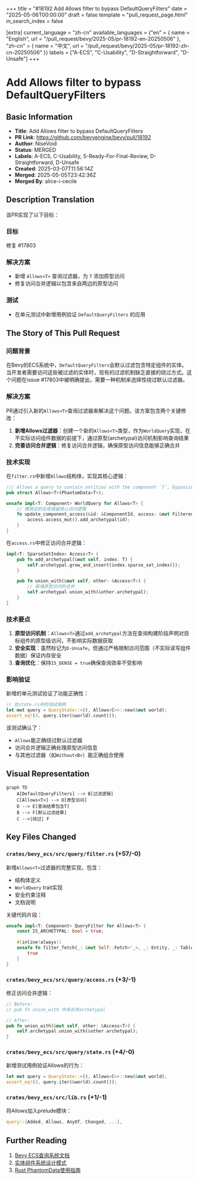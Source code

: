 +++
title = "#18192 Add Allows filter to bypass DefaultQueryFilters"
date = "2025-05-06T00:00:00"
draft = false
template = "pull_request_page.html"
in_search_index = false

[extra]
current_language = "zh-cn"
available_languages = {"en" = { name = "English", url = "/pull_request/bevy/2025-05/pr-18192-en-20250506" }, "zh-cn" = { name = "中文", url = "/pull_request/bevy/2025-05/pr-18192-zh-cn-20250506" }}
labels = ["A-ECS", "C-Usability", "D-Straightforward", "D-Unsafe"]
+++

# Add Allows filter to bypass DefaultQueryFilters

## Basic Information
- **Title**: Add Allows filter to bypass DefaultQueryFilters
- **PR Link**: https://github.com/bevyengine/bevy/pull/18192
- **Author**: NiseVoid
- **Status**: MERGED
- **Labels**: A-ECS, C-Usability, S-Ready-For-Final-Review, D-Straightforward, D-Unsafe
- **Created**: 2025-03-07T11:56:14Z
- **Merged**: 2025-05-05T23:42:36Z
- **Merged By**: alice-i-cecile

## Description Translation
该PR实现了以下目标：

### 目标
修复 #17803

### 解决方案
- 新增 `Allows<T>` 查询过滤器，为 `T` 添加原型访问
- 修复访问合并逻辑以包含来自两边的原型访问

### 测试
- 在单元测试中新增用例验证 `DefaultQueryFilters` 的应用

## The Story of This Pull Request

### 问题背景
在Bevy的ECS系统中，`DefaultQueryFilters`会默认过滤包含特定组件的实体。当开发者需要访问这些被过滤的实体时，现有的过滤机制缺乏直接的绕过方式。这个问题在issue #17803中被明确提出，需要一种机制来选择性绕过默认过滤器。

### 解决方案
PR通过引入新的`Allows<T>`查询过滤器来解决这个问题。该方案包含两个关键修改：

1. **新增Allows过滤器**：创建一个新的`Allows<T>`类型，作为`WorldQuery`实现，在不实际访问组件数据的前提下，通过原型(archetypal)访问机制影响查询结果
2. **完善访问合并逻辑**：修复访问合并逻辑，确保原型访问信息能够正确合并

### 技术实现
在`filter.rs`中新增`Allows`结构体，实现其核心逻辑：

```rust
/// Allows a query to contain entities with the component `T`, bypassing [`DefaultQueryFilters`]
pub struct Allows<T>(PhantomData<T>);

unsafe impl<T: Component> WorldQuery for Allows<T> {
    // 精简后的实现保留核心访问逻辑
    fn update_component_access(&id: &ComponentId, access: &mut FilteredAccess<ComponentId>) {
        access.access_mut().add_archetypal(id);
    }
}
```

在`access.rs`中修正访问合并逻辑：

```rust
impl<T: SparseSetIndex> Access<T> {
    pub fn add_archetypal(&mut self, index: T) {
        self.archetypal.grow_and_insert(index.sparse_set_index());
    }

    pub fn union_with(&mut self, other: &Access<T>) {
        // 新增原型访问的合并
        self.archetypal.union_with(&other.archetypal);
    }
}
```

### 技术要点
1. **原型访问机制**：`Allows<T>`通过`add_archetypal`方法在查询构建阶段声明对目标组件的原型级访问，不影响实际数据获取
2. **安全实现**：虽然标记为`D-Unsafe`，但通过严格限制访问范围（不实际读写组件数据）保证内存安全
3. **查询优化**：保持`IS_DENSE = true`确保查询效率不受影响

### 影响验证
新增的单元测试验证了功能正确性：

```rust
// 在state.rs中的测试用例
let mut query = QueryState::<(), Allows<C>>::new(&mut world);
assert_eq!(3, query.iter(&world).count());
```

该测试确认了：
- `Allows`能正确绕过默认过滤器
- 访问合并逻辑正确处理原型访问信息
- 与其他过滤器（如`Without<B>`）能正确组合使用

## Visual Representation

```mermaid
graph TD
    A[DefaultQueryFilters] --> B[过滤逻辑]
    C[Allows<T>] --> D[原型访问]
    D --> E[查询结果包含T]
    B --> F[默认过滤结果]
    C -->|绕过| F
```

## Key Files Changed

### `crates/bevy_ecs/src/query/filter.rs` (+57/-0)
新增`Allows<T>`过滤器的完整实现，包含：
- 结构体定义
- `WorldQuery` trait实现
- 安全约束注释
- 文档说明

关键代码片段：
```rust
unsafe impl<T: Component> QueryFilter for Allows<T> {
    const IS_ARCHETYPAL: bool = true;
    
    #[inline(always)]
    unsafe fn filter_fetch(_: &mut Self::Fetch<'_>, _: Entity, _: TableRow) -> bool {
        true
    }
}
```

### `crates/bevy_ecs/src/query/access.rs` (+3/-1)
修正访问合并逻辑：
```rust
// Before:
// pub fn union_with 中未合并archetypal

// After:
pub fn union_with(&mut self, other: &Access<T>) {
    self.archetypal.union_with(&other.archetypal);
}
```

### `crates/bevy_ecs/src/query/state.rs` (+4/-0)
新增测试用例验证Allows的行为：
```rust
let mut query = QueryState::<(), Allows<C>>::new(&mut world);
assert_eq!(3, query.iter(&world).count());
```

### `crates/bevy_ecs/src/lib.rs` (+1/-1)
将Allows加入prelude模块：
```rust
query::{Added, Allows, AnyOf, Changed, ...},
```

## Further Reading
1. [Bevy ECS查询系统文档](https://bevyengine.org/learn/book/ecs/queries/)
2. [实体组件系统设计模式](https://gameprogrammingpatterns.com/component.html)
3. [Rust PhantomData使用指南](https://doc.rust-lang.org/std/marker/struct.PhantomData.html)